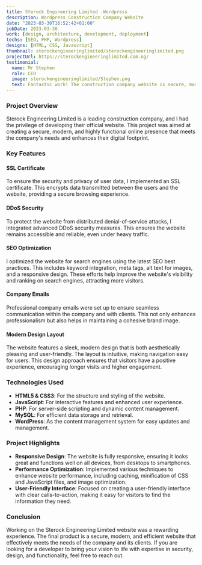 ```yaml
---
title: Sterock Engineering Limited :Wordpress
description: Wordpress Construction Company Website
date: "2023-03-30T16:52:42+01:00"
jobDate: 2023-03-30
work: [design, architecture, development, deployment]
techs: [SEO, PHP, Wordpress]
designs: [HTML, CSS, Javascript]
thumbnail: sterockengineeringlimited/sterockengineeringlimited.png
projectUrl: https://sterockengineeringlimited.com.ng/
testimonial:
  name: Mr Stephen
  role: CEO
  image: sterockengineeringlimited/Stephen.png
  text: Fantastic work! The construction company website is secure, modern, and SEO-friendly. The design is professional and user-friendly. Highly recommend for exceptional service and top-notch web development!
---
```


### Project Overview

Sterock Engineering Limited is a leading construction company, and I had the privilege of developing their official website. This project was aimed at creating a secure, modern, and highly functional online presence that meets the company's needs and enhances their digital footprint.

### Key Features

#### SSL Certificate

To ensure the security and privacy of user data, I implemented an SSL certificate. This encrypts data transmitted between the users and the website, providing a secure browsing experience.

#### DDoS Security

To protect the website from distributed denial-of-service attacks, I integrated advanced DDoS security measures. This ensures the website remains accessible and reliable, even under heavy traffic.

#### SEO Optimization

I optimized the website for search engines using the latest SEO best practices. This includes keyword integration, meta tags, alt text for images, and a responsive design. These efforts help improve the website's visibility and ranking on search engines, attracting more visitors.

#### Company Emails

Professional company emails were set up to ensure seamless communication within the company and with clients. This not only enhances professionalism but also helps in maintaining a cohesive brand image.

#### Modern Design Layout

The website features a sleek, modern design that is both aesthetically pleasing and user-friendly. The layout is intuitive, making navigation easy for users. This design approach ensures that visitors have a positive experience, encouraging longer visits and higher engagement.

### Technologies Used

- **HTML5 & CSS3**: For the structure and styling of the website.
- **JavaScript**: For interactive features and enhanced user experience.
- **PHP**: For server-side scripting and dynamic content management.
- **MySQL**: For efficient data storage and retrieval.
- **WordPress**: As the content management system for easy updates and management.

### Project Highlights

- **Responsive Design**: The website is fully responsive, ensuring it looks great and functions well on all devices, from desktops to smartphones.
- **Performance Optimization**: Implemented various techniques to enhance website performance, including caching, minification of CSS and JavaScript files, and image optimization.
- **User-Friendly Interface**: Focused on creating a user-friendly interface with clear calls-to-action, making it easy for visitors to find the information they need.

### Conclusion

Working on the Sterock Engineering Limited website was a rewarding experience. The final product is a secure, modern, and efficient website that effectively meets the needs of the company and its clients. If you are looking for a developer to bring your vision to life with expertise in security, design, and functionality, feel free to reach out.
